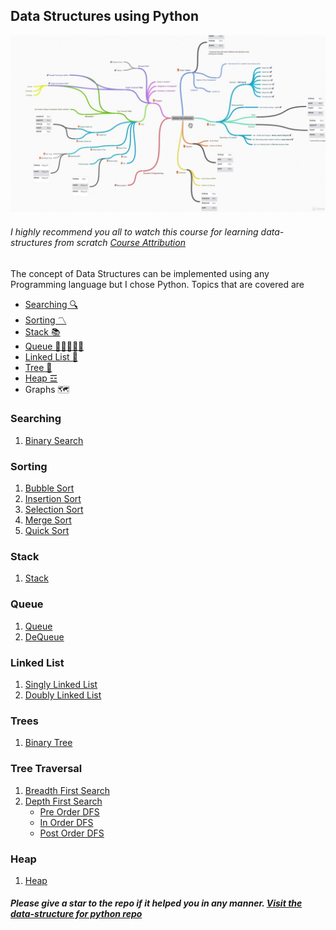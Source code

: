 ## Data Structures using Python

[![Data Structure](https://github.com/Saurabh-Singh-00/data-structure/blob/master/cover_img.jpg "Data Structure")](https://github.com/Saurabh-Singh-00/data-structure/blob/master/cover_img.jpg "Data Structure")
###### I highly recommend you all to watch this course for learning data-structures from scratch [Course Attribution](https://www.udemy.com/course/js-algorithms-and-data-structures-masterclass/ "Course Attribution")
The concept of Data Structures can be implemented using any Programming language but I chose Python. Topics that are covered are
- [Searching 🔍](https://github.com/Saurabh-Singh-00/data-structure/tree/master/searching "Searching")
- [Sorting 〽️](https://github.com/Saurabh-Singh-00/data-structure/tree/master/sorting "Sorting")
- [Stack 📚](https://github.com/Saurabh-Singh-00/data-structure/tree/master/stack "Stack")
- [Queue 🧑🏻‍🤝‍🧑🏻](https://github.com/Saurabh-Singh-00/data-structure/tree/master/tqueue "Queue")
- [Linked List 🤼](https://github.com/Saurabh-Singh-00/data-structure/tree/master/linked_list "Linked List")
- [Tree 🌳](https://github.com/Saurabh-Singh-00/data-structure/tree/master/tree "Tree")
- [Heap ☲](https://github.com/Saurabh-Singh-00/data-structure/tree/master/heap "Heap")
- Graphs 🗺️

### Searching

1. [Binary Search](https://github.com/Saurabh-Singh-00/data-structure/blob/master/searching/binary_search.py)

### Sorting

1. [Bubble Sort](https://github.com/Saurabh-Singh-00/data-structure/blob/master/sorting/bubble_sort.py)
2. [Insertion Sort](https://github.com/Saurabh-Singh-00/data-structure/blob/master/sorting/insertion_sort.py)
3. [Selection Sort](https://github.com/Saurabh-Singh-00/data-structure/blob/master/sorting/selection_sort.py)
4. [Merge Sort](https://github.com/Saurabh-Singh-00/data-structure/blob/master/sorting/merge_sort.py)
5. [Quick Sort](https://github.com/Saurabh-Singh-00/data-structure/blob/master/sorting/quick_sort.py)

### Stack

1. [Stack](https://github.com/Saurabh-Singh-00/data-structure/blob/master/stack/stack.py)

### Queue

1. [Queue](https://github.com/Saurabh-Singh-00/data-structure/blob/master/tqueue/queue.py)
2. [DeQueue](https://github.com/Saurabh-Singh-00/data-structure/blob/master/tqueue/de_queue.py)

### Linked List

1. [Singly Linked List](https://github.com/Saurabh-Singh-00/data-structure/blob/master/linked_list/singly_linked_list.py)
2. [Doubly Linked List](https://github.com/Saurabh-Singh-00/data-structure/blob/master/linked_list/doubly_linked_list.py)

### Trees

1. [Binary Tree](https://github.com/Saurabh-Singh-00/data-structure/blob/master/tree/binary_tree.py)

### Tree Traversal

1. [Breadth First Search](https://github.com/Saurabh-Singh-00/data-structure/blob/master/tree/tree_traverse.py#L21)
2. [Depth First Search](https://github.com/Saurabh-Singh-00/data-structure/blob/master/tree/tree_traverse.py#L66)
	- [Pre Order DFS](https://github.com/Saurabh-Singh-00/data-structure/blob/master/tree/tree_traverse.py#L36)
	- [In Order DFS](https://github.com/Saurabh-Singh-00/data-structure/blob/master/tree/tree_traverse.py#L46)
	- [Post Order DFS](https://github.com/Saurabh-Singh-00/data-structure/blob/master/tree/tree_traverse.py#L56)

### Heap
1. [Heap](https://github.com/Saurabh-Singh-00/data-structure/blob/master/heap/heap.py "Heap")

##### Please give a star to the repo if it helped you in any manner. [Visit the data-structure for python repo](https://github.com/Saurabh-Singh-00/data-structure)

